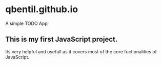 # qbentil.github.io
A simple TODO App
## This is my first JavaScript project.

Its very helpful and usefull as it covers most of the core fuctionalities of JavaScript.
